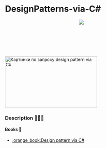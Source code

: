 # DesignPatterns-via-C#
<p align="center"><img src="https://i.ytimg.com/vi/Oyz76pTexGs/maxresdefault.jpg"></p>
<img class="irc_mi" src="https://i.ytimg.com/vi/Oyz76pTexGs/maxresdefault.jpg" onload="typeof google==='object'&amp;&amp;google.aft&amp;&amp;google.aft(this)" width="304" height="171" style="margin-top: 91px;" alt="Картинки по запросу design pattern via C#">

### Description :pushpin::pushpin::pushpin:



#### Books :file_folder:
<ul>
<li><a href="https://drive.google.com/open?id=0By1MH5wlD0LhLTByR3NUclhKbjQ">:orange_book:Design pattern via C#</a>
</ul>





